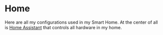 # Home

Here are all my configurations used in my Smart Home. At the center of all is [Home Assistant](https://home-assistant.io/) that controls all hardware in my home.

